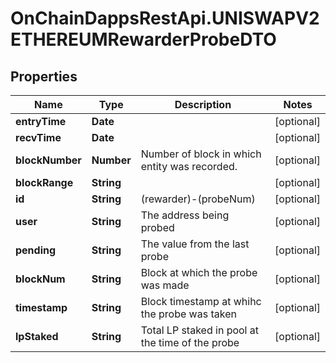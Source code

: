# OnChainDappsRestApi.UNISWAPV2ETHEREUMRewarderProbeDTO

## Properties

Name | Type | Description | Notes
------------ | ------------- | ------------- | -------------
**entryTime** | **Date** |  | [optional] 
**recvTime** | **Date** |  | [optional] 
**blockNumber** | **Number** | Number of block in which entity was recorded. | [optional] 
**blockRange** | **String** |  | [optional] 
**id** | **String** | (rewarder)-(probeNum) | [optional] 
**user** | **String** | The address being probed | [optional] 
**pending** | **String** | The value from the last probe | [optional] 
**blockNum** | **String** | Block at which the probe was made | [optional] 
**timestamp** | **String** | Block timestamp at whihc the probe was taken | [optional] 
**lpStaked** | **String** | Total LP staked in pool at the time of the probe | [optional] 


